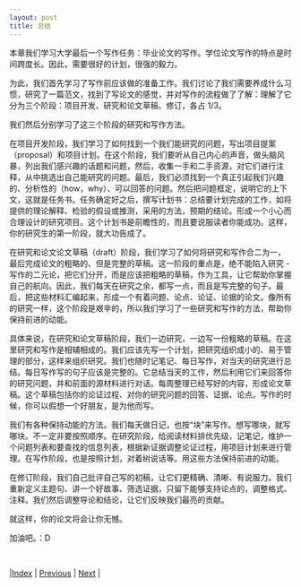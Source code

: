 ```yaml
---
layout: post
title: 总结
---
```


本章我们学习大学最后一个写作任务：毕业论文的写作。学位论文写作的特点是时间跨度长。因此，需要很好的计划，很强的毅力。

为此，我们首先学习了写作前应该做的准备工作。我们讨论了我们需要养成什么习惯，研究了一篇范文，找到了写论文的感觉，并对写作的流程做了了解：理解了它分为三个阶段：项目开发、研究和论文草稿、修订，各占 1/3。

我们然后分别学习了这三个阶段的研究和写作方法。

在项目开发阶段，我们学习了如何找到一个我们能研究的问题，写出项目提案（proposal）和项目计划。在这个阶段，我们要听从自己内心的声音，做头脑风暴，列出我们感兴趣的话题和问题，然后，收集一手和二手资源，对它们进行注释，从中挑选出自己能研究的问题。最后，我们必须找到一个真正引起我们兴趣的、分析性的（how，why）、可以回答的问题。然后把问题框定，说明它的上下文，这就是任务书。任务确定好之后，撰写计划书：总结要计划完成的工作，如将提供的理论解释、检验的假设或推测，采用的方法，预期的结论。形成一个小心而合理设计的研究项目。这个计划书是前瞻性的，而且要说服读者你能成功。这样，你的研究生的第一阶段，就大功告成了。

在研究和论文论文草稿（draft）阶段，我们学习了如何将研究和写作合二为一，最后完成论文的粗略的、但是完整的草稿。这一阶段的重点是，绝不能陷入研究 - 写作的二元论，把它们分开，而是应该把粗略的草稿，作为工具，让它帮助你掌握自己的航向。因此，我们每天在研究之余，都写一点，而且是写完整的句子。最后，把这些材料汇编起来，形成一个有着问题、论点、论证、论据的论文。像所有的研究一样，这个阶段是艰辛的，所以我们学习了一些研究和写作的方法，帮助你保持前进的动能。

具体来说，在研究和论文草稿阶段，我们一边研究，一边写一份粗略的草稿。在这里研究和写作是相辅相成的。我们应该先写一个计划，把研究组织成小的、易于管理的部分，这样来组织研究。我们也随时记笔记、每日写作，对当天的研究进行总结。每日写作写的句子应该是完整的。它总结当天的工作，然后利用它们来回答你的研究问题，并和前面的源材料进行对话。每周整理已经写好的内容，形成论文草稿。这个草稿包括你的论证过程、对你的研究问题的回答、证据、论点。写作的时候，你可以假想一个好朋友，是为他而写。

我们有各种保持动能的方法。我们每天做日记，也按“块”来写作。想写哪块，就写哪块。不一定非要按照顺序。在研究阶段，给阅读材料排优先级，记笔记，维护一个问题列表和要查找的信息列表，根据新证据调整论证过程，用项目计划来进行管理。在写作阶段，也是按照计划，对着树说话等。用这些方法保持前进的动能。

在修订阶段，我们自己批评自己写的初稿，让它们更精确、清晰、有说服力。我们重新定义主题句、讲一个好故事、筛选证据，只留下能够支持论点的，调整格式、注释。我们然后调整导论和结论，让它们反映我们最亮的贡献。

就这样，你的论文将会让你无憾。

加油吧。：D

<br/>

|[Index](../../) | [Previous](4-4-revision-intro) | [Next](../../conclusion) |
